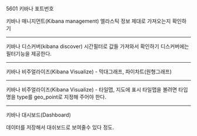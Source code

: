 5601 키바나 포트번호


키바나 매니지먼트(Kibana management)
엘라스틱 정보 제대로 가져오는지 확인하기

------------------------------
키바나 디스커버(kibana discover)
시간필터로 값들 가져와서 확인하기
디스커버에는 필터기능을 제공한다.

------------------------------
키바나 비주얼라이즈(Kibana Visualize) - 막대그래프, 파이차트(원형그래프)

----------------------------------
키바나 비주얼라이즈(Kibana Visualize) - 타일맵, 지도에 표시
타일맵을 볼려면 타입명을 type를 geo_point로 지정해 주어야 한다.

-------------------------------------
키바나 대시보드(Dashboard)

데이터를 저장해서 대쉬보드로 보여줄수 있다 정도.